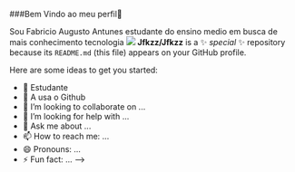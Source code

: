 ###Bem Vindo ao meu perfil👋  

Sou Fabricio Augusto Antunes estudante do ensino medio em busca de mais conhecimento tecnologia 
![](https://www.animeunited.com.br/oomtumtu/2019/11/5.jpg)
**Jfkzz/Jfkzz** is a ✨ _special_ ✨ repository because its `README.md` (this file) appears on your GitHub profile.

Here are some ideas to get you started:

- 🔭 Estudante
- 🌱 A usa o Github
- 👯 I’m looking to collaborate on ...
- 🤔 I’m looking for help with ...
- 💬 Ask me about ...
- 📫 How to reach me: ...
- 😄 Pronouns: ...
- ⚡ Fun fact: ...
-->
